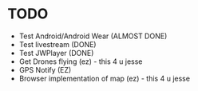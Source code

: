# TODO

* Test Android/Android Wear (ALMOST DONE)
* Test livestream (DONE)
* Test JWPlayer (DONE)
* Get Drones flying (ez) - this 4 u jesse
* GPS Notify (EZ)
* Browser implementation of map (ez) - this 4 u jesse
